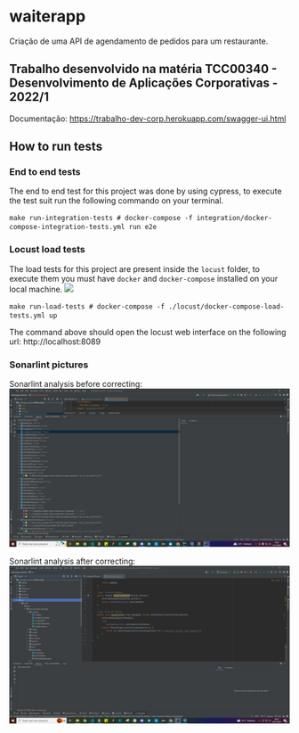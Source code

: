# waiterapp
Criação de uma API de agendamento de pedidos para um restaurante.

## Trabalho desenvolvido na matéria TCC00340 - Desenvolvimento de Aplicações Corporativas - 2022/1
Documentação: https://trabalho-dev-corp.herokuapp.com/swagger-ui.html


## How to run tests

### End to end tests
The end to end test for this project was done by using cypress, to execute the test suit run the following commando on your terminal.
```
make run-integration-tests # docker-compose -f integration/docker-compose-integration-tests.yml run e2e
```


### Locust load tests
The load tests for this project are present inside the `locust` folder, to execute them you must have `docker` and `docker-compose` installed on your local machine.
<img src="https://imgur.com/0CGVH62" />

```
make run-load-tests # docker-compose -f ./locust/docker-compose-load-tests.yml up
```

The command above should open the locust web interface on the following url: http://localhost:8089


### Sonarlint pictures
Sonarlint analysis before correcting:
![Imagem](sonarlint/sonarlint-print-Before.jpg)

Sonarlint analysis after correcting:
![Imagem](sonarlint/printSonarlint_after.jpg)
